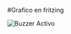 #Grafico en fritzing 

![Buzzer Activo](https://user-images.githubusercontent.com/108047890/224439827-c3b19b9c-980a-4f8c-b620-f7679a16c792.png)
